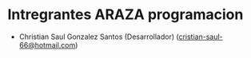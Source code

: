 # Intregrantes ARAZA programacion

- Christian Saul Gonzalez Santos (Desarrollador) (<cristian-saul-66@hotmail.com>)

